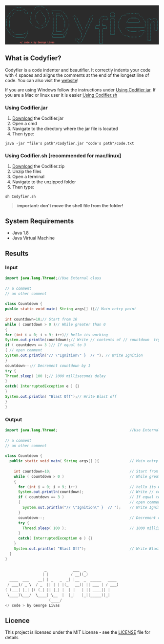 ![Image of codifier](./Readme_resources/logo.png)
## What is Codyfier?
Codyfier is a code indenter and beautifier. It correctly indents your code with 4 spaces and aligns the comments at the end of the longest line of code. You can also visit the [website](http://georgelivas.github.io/Codyfier/)! 

If you are using Windows follow the instructions under 
[Using Codifier.jar](https://github.com/giorgoslivas/Codyfier#using-codifierjar). 
If you are a Mac or linux user it is easier 
[Using Codifier.sh](https://github.com/giorgoslivas/Codyfier#using-codifiersh-recommended)
### Using Codifier.jar
1. [Download](https://github.com/giorgoslivas/Codyfier/releases) the Codifier.jar
2. Open a cmd
3. Navigate to the directory where the jar file is located
4. Then type:

```
java -jar "file's path"/Codyfier.jar "code's path"/code.txt 
```

### Using Codifier.sh [recommended for mac/linux]
1. [Download](https://github.com/giorgoslivas/Codyfier/releases) the Codifier.zip
2. Unzip the files
3. Open a terminal
4. Navigate to the unzipped folder 
5. Then type:

```
sh Codyfier.sh
```

>**important: don't move the shell file from the folder!**



## System Requirements

* Java 1.8 
* Java Virtual Machine

## Results
### Input

```java
import java.lang.Thread;//Use External class

// a comment
// an other comment

class Countdown {
public static void main( String args[] ){// Main entry point

int countdown=10;// Start from 10
while ( countdown > 0 )// While greater than 0
{
for (int i = 0; i < 9; i++)// hello its working
System.out.println(countdown);// Write // contents of // countdown  trying to have // in a comment
if ( countdown == 3 )// If equal to 3
{ // open comment
System.out.println("// \"Ignition\" }  // "); // Write Ignition
}
countdown--;// Decrement countdown by 1
try {
Thread.sleep( 100 );// 1000 milliseconds delay
}
catch( InterruptedException e ) {}
}
System.out.println( "Blast Off");// Write Blast off
}
}
```

### Output

```java
import java.lang.Thread;                                 //Use External class

// a comment
// an other comment

class Countdown {
  public static void main( String args[] ){              // Main entry point
    
    int countdown=10;                                    // Start from 10
    while ( countdown > 0 )                              // While greater than 0
    {
      for (int i = 0; i < 9; i++)                        // hello its working
      System.out.println(countdown);                     // Write // contents of // countdown  trying to have // in a comment
      if ( countdown == 3 )                              // If equal to 3
      {                                                  // open comment
        System.out.println("// \"Ignition\" }  // ");    // Write Ignition
      }
      countdown--;                                       // Decrement countdown by 1
      try {
        Thread.sleep( 100 );                             // 1000 milliseconds delay
      }
      catch( InterruptedException e ) {}
    }
    System.out.println( "Blast Off");                    // Write Blast off
  }
}

                  _            ___  _               
                 | |          / __)(_)              
  ____  ___    __| | _   _  _| |__  _  _____   ____ 
 / ___)/ _ \  / _  || | | |(_   __)| || ___ | / ___)
( (___| |_| |( (_| || |_| |  | |   | || ____|| |    
 \____)\___/  \____| \__  |  |_|   |_||_____)|_|    
                    (____/                          
</ code > by George Livas
```


## Licence
This project is licensed under the MIT License - see the [LICENSE](https://github.com/giorgoslivas/Codyfier/blob/master/LICENSE) file for details
